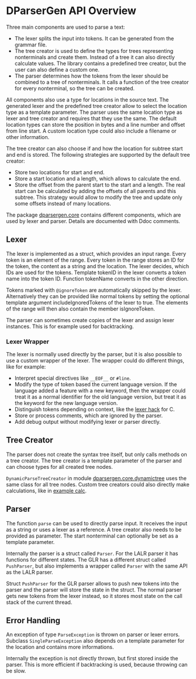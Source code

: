 # DParserGen API Overview

Three main components are used to parse a text:
* The lexer splits the input into tokens. It can be generated from the
  grammar file.
* The tree creator is used to define the types for trees representing
  nonterminals and create them. Instead of a tree it can also directly
  calculate values. The library contains a predefined tree creator,
  but the user can also define a custom one.
* The parser determines how the tokens from the lexer should be combined
  to a tree of nonterminals. It calls a function of the tree creator
  for every nonterminal, so the tree can be created.

All components also use a type for locations in the source text. The
generated lexer and the predefined tree creator allow to select the
location type as a template parameter. The parser uses the same location
type as lexer and tree creator and requires that they use the same.
The default location types can store the position in bytes and a line
number and offset from line start. A custom location type could also
include a filename or other information.

The tree creator can also choose if and how the location for subtree
start and end is stored. The following strategies are supported by the
default tree creator:
* Store two locations for start and end.
* Store a start location and a length, which allows to calculate the end.
* Store the offset from the parent start to the start and a length. The
  real start can be calculated by adding the offsets of all parents and
  this subtree. This strategy would allow to modify the tree and update
  only some offsets instead of many locations.

The package [dparsergen.core](../core/dparsergen/core) contains different
components, which are used by lexer and parser. Details are documented with
Ddoc comments.

## Lexer

The lexer is implemented as a struct, which provides an input range.
Every token is an element of the range. Every token in the range stores
an ID for the token, the content as a string and the location.
The lexer decides, which IDs are used for the tokens. Template tokenID
in the lexer converts a token name into the token ID. Function tokenName
converts in the other direction.

Tokens marked with `@ignoreToken` are automatically skipped by the lexer.
Alternatively they can be provided like normal tokens by setting the
optional template argument includeIgnoredTokens of the lexer to true.
The elements of the range will then also contain the member
isIgnoreToken.

The parser can sometimes create copies of the lexer and assign lexer
instances. This is for example used for backtracking.

### Lexer Wrapper

The lexer is normally used directly by the parser, but it is also
possible to use a custom wrapper of the lexer. The wrapper could do
different things, like for example:

* Interpret special directives like `__EOF__` or `#line`.
* Modify the type of token based the current language version. If the
  language added a feature with a new keyword, then the wrapper could
  treat it as a normal identifier for the old language version, but
  treat it as the keyword for the new language version.
* Distinguish tokens depending on context, like the
  [lexer hack](https://en.wikipedia.org/wiki/Lexer_hack) for C.
* Store or process comments, which are ignored by the parser.
* Add debug output without modifying lexer or parser directly.

## Tree Creator

The parser does not create the syntax tree itself, but only calls methods
on a tree creator. The tree creator is a template parameter of the parser
and can choose types for all created tree nodes.

`DynamicParseTreeCreator` in module
[dparsergen.core.dynamictree](../core/dparsergen/core/dynamictree.d)
uses the same class for all tree nodes. Custom tree creators could also
directly make calculations, like in [example calc](../examples/calc/).

## Parser

The function `parse` can be used to directly parse input. It receives
the input as a string or uses a lexer as a reference. A tree creator
also needs to be provided as parameter. The start nonterminal can
optionally be set as a template parameter.

Internally the parser is a struct called `Parser`. For the LALR parser it
has functions for different states. The GLR has a different struct
called `PushParser`, but also implements a wrapper called `Parser` with the
same API as the LALR parser.

Struct `PushParser` for the GLR parser allows to push new tokens into
the parser and the parser will store the state in the struct. The normal
parser gets new tokens from the lexer instead, so it stores most state
on the call stack of the current thread.

## Error Handling

An exception of type `ParseException` is thrown on parser or lexer errors.
Subclass `SingleParseException` also depends on a template parameter for
the location and contains more informations.

Internally the exception is not directly thrown, but first stored inside
the parser. This is more efficient if backtracking is used, because
throwing can be slow.
